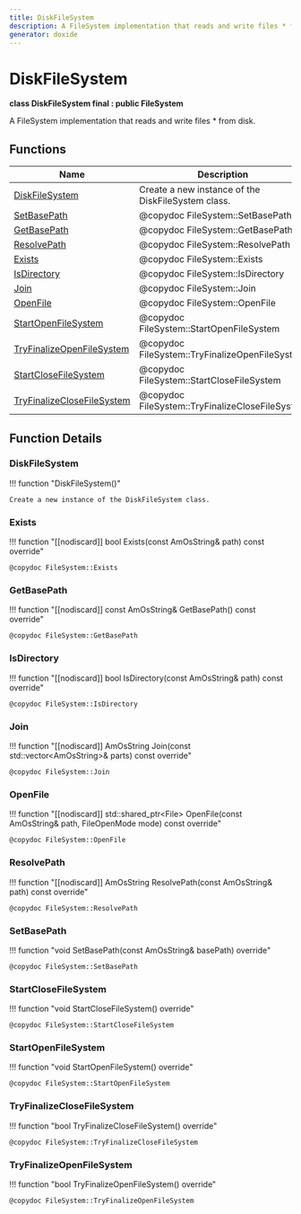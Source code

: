 ```yaml
---
title: DiskFileSystem
description: A FileSystem implementation that reads and write files * from disk. 
generator: doxide
---
```



# DiskFileSystem

**class  DiskFileSystem final : public FileSystem**


A FileSystem implementation that reads and write files
     * from disk.
     




## Functions

| Name | Description |
| ---- | ----------- |
| [DiskFileSystem](#DiskFileSystem) | Create a new instance of the DiskFileSystem class.  |
| [SetBasePath](#SetBasePath) |  @copydoc FileSystem::SetBasePath  |
| [GetBasePath](#GetBasePath) |  @copydoc FileSystem::GetBasePath  |
| [ResolvePath](#ResolvePath) |  @copydoc FileSystem::ResolvePath  |
| [Exists](#Exists) |  @copydoc FileSystem::Exists  |
| [IsDirectory](#IsDirectory) |  @copydoc FileSystem::IsDirectory  |
| [Join](#Join) |  @copydoc FileSystem::Join  |
| [OpenFile](#OpenFile) |  @copydoc FileSystem::OpenFile  |
| [StartOpenFileSystem](#StartOpenFileSystem) |  @copydoc FileSystem::StartOpenFileSystem  |
| [TryFinalizeOpenFileSystem](#TryFinalizeOpenFileSystem) |  @copydoc FileSystem::TryFinalizeOpenFileSystem  |
| [StartCloseFileSystem](#StartCloseFileSystem) |  @copydoc FileSystem::StartCloseFileSystem  |
| [TryFinalizeCloseFileSystem](#TryFinalizeCloseFileSystem) |  @copydoc FileSystem::TryFinalizeCloseFileSystem  |

## Function Details

### DiskFileSystem<a name="DiskFileSystem"></a>
!!! function "DiskFileSystem()"

    
    Create a new instance of the DiskFileSystem class.
             
    
    
    

### Exists<a name="Exists"></a>
!!! function "[[nodiscard]] bool Exists(const AmOsString&amp; path) const override"

    
    @copydoc FileSystem::Exists
            
    

### GetBasePath<a name="GetBasePath"></a>
!!! function "[[nodiscard]] const AmOsString&amp; GetBasePath() const override"

    
    @copydoc FileSystem::GetBasePath
            
    

### IsDirectory<a name="IsDirectory"></a>
!!! function "[[nodiscard]] bool IsDirectory(const AmOsString&amp; path) const override"

    
    @copydoc FileSystem::IsDirectory
            
    

### Join<a name="Join"></a>
!!! function "[[nodiscard]] AmOsString Join(const std::vector&lt;AmOsString&gt;&amp; parts) const override"

    
    @copydoc FileSystem::Join
            
    

### OpenFile<a name="OpenFile"></a>
!!! function "[[nodiscard]] std::shared_ptr&lt;File&gt; OpenFile(const AmOsString&amp; path, FileOpenMode mode) const override"

    
    @copydoc FileSystem::OpenFile
            
    

### ResolvePath<a name="ResolvePath"></a>
!!! function "[[nodiscard]] AmOsString ResolvePath(const AmOsString&amp; path) const override"

    
    @copydoc FileSystem::ResolvePath
            
    

### SetBasePath<a name="SetBasePath"></a>
!!! function "void SetBasePath(const AmOsString&amp; basePath) override"

    
    @copydoc FileSystem::SetBasePath
            
    

### StartCloseFileSystem<a name="StartCloseFileSystem"></a>
!!! function "void StartCloseFileSystem() override"

    
    @copydoc FileSystem::StartCloseFileSystem
            
    

### StartOpenFileSystem<a name="StartOpenFileSystem"></a>
!!! function "void StartOpenFileSystem() override"

    
    @copydoc FileSystem::StartOpenFileSystem
            
    

### TryFinalizeCloseFileSystem<a name="TryFinalizeCloseFileSystem"></a>
!!! function "bool TryFinalizeCloseFileSystem() override"

    
    @copydoc FileSystem::TryFinalizeCloseFileSystem
            
    

### TryFinalizeOpenFileSystem<a name="TryFinalizeOpenFileSystem"></a>
!!! function "bool TryFinalizeOpenFileSystem() override"

    
    @copydoc FileSystem::TryFinalizeOpenFileSystem
            
    


